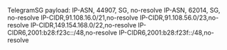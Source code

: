 TelegramSG
payload:
IP-ASN, 44907, SG, no-resolve
IP-ASN, 62014, SG, no-resolve
IP-CIDR,91.108.16.0/21,no-resolve
IP-CIDR,91.108.56.0/23,no-resolve
IP-CIDR,149.154.168.0/22,no-resolve
IP-CIDR6,2001:b28:f23c::/48,no-resolve
IP-CIDR6,2001:b28:f23f::/48,no-resolve
